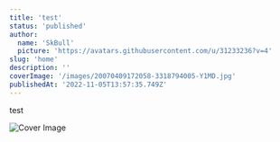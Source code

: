 ```yaml
---
title: 'test'
status: 'published'
author:
  name: 'SkBull'
  picture: 'https://avatars.githubusercontent.com/u/31233236?v=4'
slug: 'home'
description: ''
coverImage: '/images/20070409172058-3318794005-Y1MD.jpg'
publishedAt: '2022-11-05T13:57:35.749Z'
---
```


test

![Cover Image](blob:http://3.112.131.252:3000/bab0b760-c5b4-48e5-9375-abcc24e1b44a)

